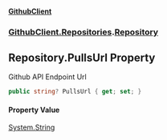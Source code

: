 #### [GithubClient](index.md 'index')
### [GithubClient.Repositories](GithubClient.Repositories.md 'GithubClient.Repositories').[Repository](GithubClient.Repositories.Repository.md 'GithubClient.Repositories.Repository')

## Repository.PullsUrl Property

Github API Endpoint Url

```csharp
public string? PullsUrl { get; set; }
```

#### Property Value
[System.String](https://docs.microsoft.com/en-us/dotnet/api/System.String 'System.String')